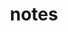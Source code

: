 ---
layout: page
permalink: /notes/
title: notes
description: Digital Garden
nav: true
nav_order: 5
---